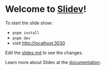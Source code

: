 # Welcome to [Slidev](https://github.com/slidevjs/slidev)!

To start the slide show:

- `pnpm install`
- `pnpm dev`
- visit <http://localhost:3030>

Edit the [slides.md](sample.md) to see the changes.

Learn more about Slidev at the [documentation](https://sli.dev/).
